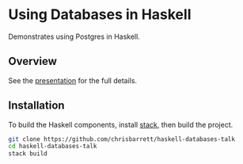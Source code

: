 # Using Databases in Haskell

Demonstrates using Postgres in Haskell.

## Overview

See the [presentation][] for the full details.

## Installation

To build the Haskell components, install [stack][], then build the project.


```sh
git clone https://github.com/chrisbarrett/haskell-databases-talk
cd haskell-databases-talk
stack build
```

[presentation]: ./presentation/haskell-databases.org
[stack]: https://github.com/commercialhaskell/stack/blob/release/doc/install_and_upgrade.md
